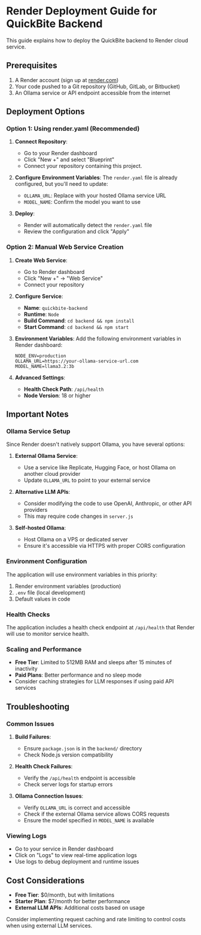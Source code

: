 # Render Deployment Guide for QuickBite Backend

This guide explains how to deploy the QuickBite backend to Render cloud service.

## Prerequisites

1. A Render account (sign up at [render.com](https://render.com))
2. Your code pushed to a Git repository (GitHub, GitLab, or Bitbucket)
3. An Ollama service or API endpoint accessible from the internet

## Deployment Options

### Option 1: Using render.yaml (Recommended)

1. **Connect Repository**: 
   - Go to your Render dashboard
   - Click "New +" and select "Blueprint"
   - Connect your repository containing this project.

2. **Configure Environment Variables**:
   The `render.yaml` file is already configured, but you'll need to update:
   - `OLLAMA_URL`: Replace with your hosted Ollama service URL
   - `MODEL_NAME`: Confirm the model you want to use

3. **Deploy**: 
   - Render will automatically detect the `render.yaml` file
   - Review the configuration and click "Apply"

### Option 2: Manual Web Service Creation

1. **Create Web Service**:
   - Go to Render dashboard
   - Click "New +" → "Web Service"
   - Connect your repository

2. **Configure Service**:
   - **Name**: `quickbite-backend`
   - **Runtime**: `Node`
   - **Build Command**: `cd backend && npm install`
   - **Start Command**: `cd backend && npm start`

3. **Environment Variables**:
   Add the following environment variables in Render dashboard:
   ```
   NODE_ENV=production
   OLLAMA_URL=https://your-ollama-service-url.com
   MODEL_NAME=llama3.2:3b
   ```

4. **Advanced Settings**:
   - **Health Check Path**: `/api/health`
   - **Node Version**: 18 or higher

## Important Notes

### Ollama Service Setup

Since Render doesn't natively support Ollama, you have several options:

1. **External Ollama Service**: 
   - Use a service like Replicate, Hugging Face, or host Ollama on another cloud provider
   - Update `OLLAMA_URL` to point to your external service

2. **Alternative LLM APIs**:
   - Consider modifying the code to use OpenAI, Anthropic, or other API providers
   - This may require code changes in `server.js`

3. **Self-hosted Ollama**:
   - Host Ollama on a VPS or dedicated server
   - Ensure it's accessible via HTTPS with proper CORS configuration

### Environment Configuration

The application will use environment variables in this priority:
1. Render environment variables (production)
2. `.env` file (local development)
3. Default values in code

### Health Checks

The application includes a health check endpoint at `/api/health` that Render will use to monitor service health.

### Scaling and Performance

- **Free Tier**: Limited to 512MB RAM and sleeps after 15 minutes of inactivity
- **Paid Plans**: Better performance and no sleep mode
- Consider caching strategies for LLM responses if using paid API services

## Troubleshooting

### Common Issues

1. **Build Failures**:
   - Ensure `package.json` is in the `backend/` directory
   - Check Node.js version compatibility

2. **Health Check Failures**:
   - Verify the `/api/health` endpoint is accessible
   - Check server logs for startup errors

3. **Ollama Connection Issues**:
   - Verify `OLLAMA_URL` is correct and accessible
   - Check if the external Ollama service allows CORS requests
   - Ensure the model specified in `MODEL_NAME` is available

### Viewing Logs

- Go to your service in Render dashboard
- Click on "Logs" to view real-time application logs
- Use logs to debug deployment and runtime issues

## Cost Considerations

- **Free Tier**: $0/month, but with limitations
- **Starter Plan**: $7/month for better performance
- **External LLM APIs**: Additional costs based on usage

Consider implementing request caching and rate limiting to control costs when using external LLM services.
